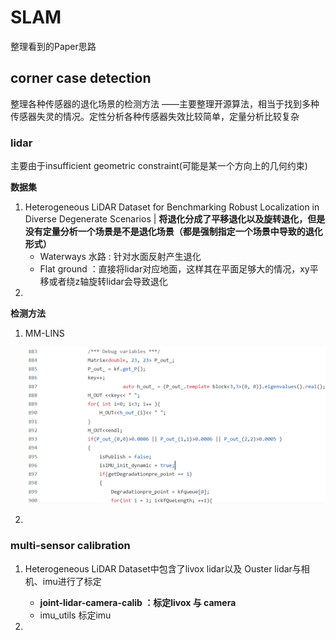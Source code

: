 # SLAM

整理看到的Paper思路

## corner case detection

整理各种传感器的退化场景的检测方法 ——主要整理开源算法，相当于找到多种传感器失灵的情况。定性分析各种传感器失效比较简单，定量分析比较复杂

### lidar

主要由于insufficient geometric constraint(可能是某一个方向上的几何约束)

 **数据集**

1. Heterogeneous LiDAR Dataset for Benchmarking Robust Localization in Diverse Degenerate Scenarios | **将退化分成了平移退化以及旋转退化，但是没有定量分析一个场景是不是退化场景（都是强制指定一个场景中导致的退化形式）**
   - Waterways 水路 : 针对水面反射产生退化
   - Flat ground ：直接将lidar对应地面，这样其在平面足够大的情况，xy平移或者绕z轴旋转lidar会导致退化
2. 

**检测方法**

1. MM-LINS

   ![image-20241002221931525](./figure/image-20241002221931525.png)

2. 





### multi-sensor calibration

1. Heterogeneous LiDAR Dataset中包含了livox lidar以及 Ouster lidar与相机、imu进行了标定
   - **joint-lidar-camera-calib ：标定livox 与 camera**
   - imu_utils 标定imu

2. 



